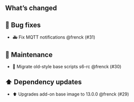 ## What’s changed

## 🐛 Bug fixes

- 🚑 Fix MQTT notifications @frenck (#31)

## 🧰 Maintenance

- 🔨 Migrate old-style base scripts s6-rc @frenck (#30)

## ⬆️ Dependency updates

- ⬆️ Upgrades add-on base image to 13.0.0 @frenck (#29)
